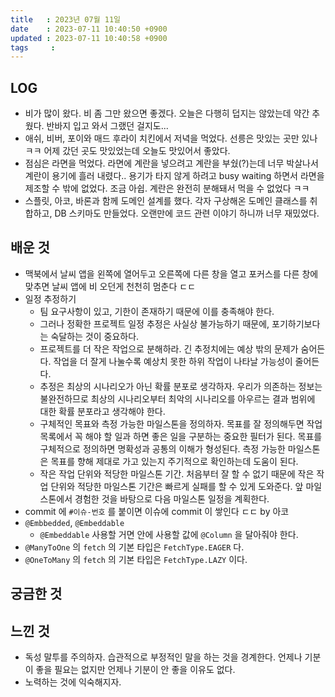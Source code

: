 ```yaml
---
title   : 2023년 07월 11일
date    : 2023-07-11 10:40:50 +0900
updated : 2023-07-11 10:40:58 +0900
tags     : 
---
```

## LOG
- 비가 많이 왔다. 비 좀 그만 왔으면 좋겠다. 오늘은 다행히 덥지는 않았는데 약간 추웠다. 반바지 입고 와서 그랬던 걸지도...
- 애쉬, 비버, 포이와 매드 후라이 치킨에서 저녁을 먹었다. 선릉은 맛있는 곳만 있나 ㅋㅋ 어제 갔던 곳도 맛있었는데 오늘도 맛있어서 좋았다.
- 점심은 라면을 먹었다. 라면에 계란을 넣으려고 계란을 부쉈(?)는데 너무 박살나서 계란이 용기에 흘러 내렸다.. 용기가 타지 않게 하려고 busy waiting 하면서 라면을 제조할 수 밖에 없었다. 조금 아쉽. 계란은 완전히 분해돼서 먹을 수 없었다 ㅋㅋ
- 스플릿, 아코, 바론과 함께 도메인 설계를 했다. 각자 구상해온 도메인 클래스를 취합하고, DB 스키마도 만들었다. 오랜만에 코드 관련 이야기 하니까 너무 재밌었다. 

## 배운 것
- 맥북에서 날씨 앱을 왼쪽에 열어두고 오른쪽에 다른 창을 열고 포커스를 다른 창에 맞추면 날씨 앱에 비 오던게 천천히 멈춘다 ㄷㄷ
- 일정 추정하기 
	- 팀 요구사항이 있고, 기한이 존재하기 때문에 이를 충족해야 한다.
	- 그러나 정확한 프로젝트 일정 추정은 사실상 불가능하기 때문에, 포기하기보다는 숙달하는 것이 중요하다.
	- 프로젝트를 더 작은 작업으로 분해하라. 긴 추정치에는 예상 밖의 문제가 숨어든다. 작업을 더 잘게 나눌수록 예상치 못한 하위 작업이 나타날 가능성이 줄어든다.
	- 추정은 최상의 시나리오가 아닌 확률 분포로 생각하자. 우리가 의존하는 정보는 불완전하므로 최상의 시나리오부터 최악의 시나리오를 아우르는 결과 범위에 대한 확률 분포라고 생각해야 한다.
	- 구체적인 목표와 측정 가능한 마일스톤을 정의하자. 목표를 잘 정의해두면 작업 목록에서 꼭 해야 할 일과 하면 좋은 일을 구분하는 중요한 필터가 된다. 목표를 구체적으로 정의하면 명확성과 공통의 이해가 형성된다. 측정 가능한 마일스톤은 목표를 향해 제대로 가고 있는지 주기적으로 확인하는데 도움이 된다.
	- 작은 작업 단위와 적당한 마일스톤 기간. 처음부터 잘 할 수 없기 때문에 작은 작업 단위와 적당한 마일스톤 기간은 빠르게 실패를 할 수 있게 도와준다. 앞 마일스톤에서 경험한 것을 바탕으로 다음 마일스톤 일정을 계획한다. 
- commit 에 `#이슈-번호` 를 붙이면 이슈에 commit 이 쌓인다 ㄷㄷ by 아코
- `@Embbedded`, `@Embeddable`
	- `@Embeddable` 사용할 거면 안에 사용할 값에 `@Column` 을 달아줘야 한다.
- `@ManyToOne` 의 `fetch` 의 기본 타입은 `FetchType.EAGER` 다.
- `@OneToMany` 의 `fetch` 의 기본 타입은 `FetchType.LAZY` 이다.

## 궁금한 것

## 느낀 것
- 독성 말투를 주의하자. 습관적으로 부정적인 말을 하는 것을 경계한다. 언제나 기분이 좋을 필요는 없지만 언제나 기분이 안 좋을 이유도 없다.
- 노력하는 것에 익숙해지자.